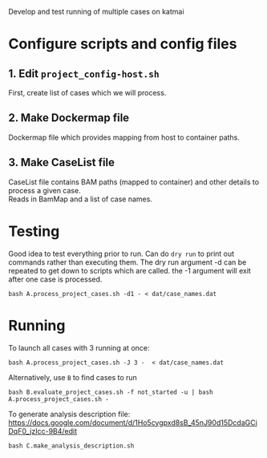 Develop and test running of multiple cases on katmai

# Configure scripts and config files

## 1. Edit `project_config-host.sh`

First, create list of cases which we will process.  



## 2. Make Dockermap file
Dockermap file which provides mapping from host to container paths.  

## 3. Make CaseList file 
CaseList file contains BAM paths (mapped to container) and other details to process a given case.  
Reads in BamMap and a list of case names.


# Testing

Good idea to test everything prior to run.  Can do `dry run` to print out commands rather than executing them.  The
dry run argument -d can be repeated to get down to scripts which are called.  the -1 argument will exit after one
case is processed.

```
bash A.process_project_cases.sh -d1 - < dat/case_names.dat
```


# Running

To launch all cases with 3 running at once:
```
bash A.process_project_cases.sh -J 3 -  < dat/case_names.dat
```

Alternatively, use `B` to find cases to run
```
bash B.evaluate_project_cases.sh -f not_started -u | bash A.process_project_cases.sh -
```

To generate analysis description file: https://docs.google.com/document/d/1Ho5cygpxd8sB_45nJ90d15DcdaGCiDqF0_jzIcc-9B4/edit
```
bash C.make_analysis_description.sh
```
